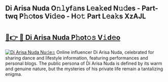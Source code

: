 ## Di Arisa Nuda O𝚗𝚕yf𝚊ns L𝚎a𝚔ed N𝚞𝚍es - Part-twq P𝚑𝚘tos Vi𝚍𝚎o - H𝚘𝚝 Part L𝚎a𝚔s XzAJL

# <h2><a href="http://kf2nvp.oniu.top/?m=Di+Arisa+Nuda">🔗👉 🔴 Di Arisa Nuda P𝚑ot𝚘𝚜 V𝚒d𝚎o</a></h2>

[![Di Arisa Nuda Nu𝚍e𝚜](https://i.imgur.com/0qMVB7G.gif)](http://kf2nvp.oniu.top/?m=Di+Arisa+Nuda)
Online influencer Di Arisa Nuda, celebrated for sharing dance and lifestyle information, featuring performances and personal blogs. The public persona of Di Arisa Nuda is defined by its warm and genuine nature, but the mysteries of his private life remain a tantalizing enigma.  
